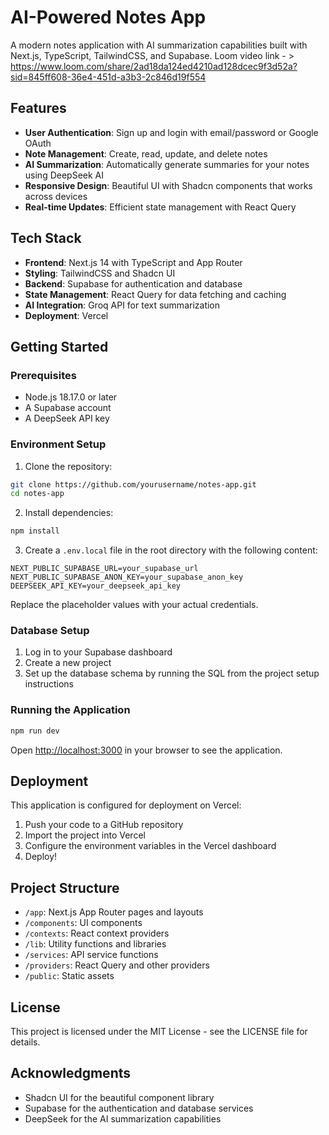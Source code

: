 # AI-Powered Notes App

A modern notes application with AI summarization capabilities built with Next.js, TypeScript, TailwindCSS, and Supabase.
Loom video link - > https://www.loom.com/share/2ad18da124ed4210ad128dcec9f3d52a?sid=845ff608-36e4-451d-a3b3-2c846d19f554
## Features

- **User Authentication**: Sign up and login with email/password or Google OAuth
- **Note Management**: Create, read, update, and delete notes
- **AI Summarization**: Automatically generate summaries for your notes using DeepSeek AI
- **Responsive Design**: Beautiful UI with Shadcn components that works across devices
- **Real-time Updates**: Efficient state management with React Query

## Tech Stack

- **Frontend**: Next.js 14 with TypeScript and App Router
- **Styling**: TailwindCSS and Shadcn UI
- **Backend**: Supabase for authentication and database
- **State Management**: React Query for data fetching and caching
- **AI Integration**: Groq API for text summarization
- **Deployment**: Vercel

## Getting Started

### Prerequisites

- Node.js 18.17.0 or later
- A Supabase account
- A DeepSeek API key

### Environment Setup

1. Clone the repository:

```bash
git clone https://github.com/yourusername/notes-app.git
cd notes-app
```

2. Install dependencies:

```bash
npm install
```

3. Create a `.env.local` file in the root directory with the following content:

```
NEXT_PUBLIC_SUPABASE_URL=your_supabase_url
NEXT_PUBLIC_SUPABASE_ANON_KEY=your_supabase_anon_key
DEEPSEEK_API_KEY=your_deepseek_api_key
```

Replace the placeholder values with your actual credentials.

### Database Setup

1. Log in to your Supabase dashboard
2. Create a new project
3. Set up the database schema by running the SQL from the project setup instructions

### Running the Application

```bash
npm run dev
```

Open [http://localhost:3000](http://localhost:3000) in your browser to see the application.

## Deployment

This application is configured for deployment on Vercel:

1. Push your code to a GitHub repository
2. Import the project into Vercel
3. Configure the environment variables in the Vercel dashboard
4. Deploy!

## Project Structure

- `/app`: Next.js App Router pages and layouts
- `/components`: UI components
- `/contexts`: React context providers
- `/lib`: Utility functions and libraries
- `/services`: API service functions
- `/providers`: React Query and other providers
- `/public`: Static assets

## License

This project is licensed under the MIT License - see the LICENSE file for details.

## Acknowledgments

- Shadcn UI for the beautiful component library
- Supabase for the authentication and database services
- DeepSeek for the AI summarization capabilities

